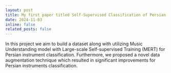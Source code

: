 ```yaml
---
layout: post
title: My first paper titled Self-Supervised Classification of Persian Musical Instruments Using Polyphonic Data Augmentation has been accepted to IEEE Big Data 2024 AIMG!
date: 2024-11-03 
inline: false
related_posts: false
---
```


In this project we aim to build a dataset along with utilizing Music Understanding model with Large-scale Self-supervised Training (MERT) for Persian instrument classification. Furthermore, we proposed a novel data augmentation technique which resulted in significant improvements for Persian instruments classification. 

